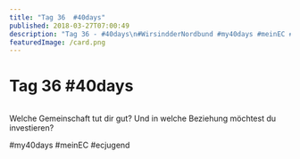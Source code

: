 ```yaml
---
title: "Tag 36  #40days"
published: 2018-03-27T07:00:49
description: "Tag 36 - #40days\n#WirsindderNordbund #my40days #meinEC #ecjugend"
featuredImage: /card.png
---
```


# Tag 36  #40days

<img loading="lazy" src="/old/40DAYS_03-27_IN-tag-36.jpg" alt>

Welche Gemeinschaft tut dir gut? Und in welche Beziehung möchtest du investieren?

#my40days #meinEC #ecjugend
